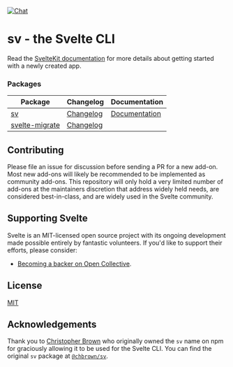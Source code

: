 [![Chat](https://img.shields.io/discord/457912077277855764?label=chat&logo=discord)](https://svelte.dev/chat)

# sv - the Svelte CLI

Read the [SvelteKit documentation](https://svelte.dev/docs/kit) for more details about getting started with a newly created app.

### Packages

| Package                            | Changelog                                  | Documentation                                         |
| ---------------------------------- | ------------------------------------------ | ----------------------------------------------------- |
| [sv](packages/cli)                 | [Changelog](packages/cli/CHANGELOG.md)     | [Documentation](https://svelte.dev/docs/cli/overview) |
| [svelte-migrate](packages/migrate) | [Changelog](packages/migrate/CHANGELOG.md) |                                                       |

## Contributing

Please file an issue for discussion before sending a PR for a new add-on. Most new add-ons will likely be recommended to be implemented as community add-ons. This repository will only hold a very limited number of add-ons at the maintainers discretion that address widely held needs, are considered best-in-class, and are widely used in the Svelte community.

## Supporting Svelte

Svelte is an MIT-licensed open source project with its ongoing development made possible entirely by fantastic volunteers. If you'd like to support their efforts, please consider:

- [Becoming a backer on Open Collective](https://opencollective.com/svelte).

## License

[MIT](https://github.com/sveltejs/kit/blob/main/LICENSE)

## Acknowledgements

Thank you to [Christopher Brown](https://github.com/chbrown) who originally owned the `sv` name on npm for graciously allowing it to be used for the Svelte CLI. You can find the original `sv` package at [`@chbrown/sv`](https://www.npmjs.com/package/@chbrown/sv).

